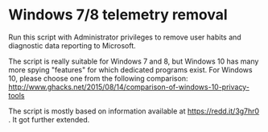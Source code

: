 # Windows 7/8 telemetry removal
Run this script with Administrator privileges to remove user habits and diagnostic data reporting to Microsoft.

The script is really suitable for Windows 7 and 8, but Windows 10 has many more spying "features" for which dedicated programs exist.
For Windows 10, please choose one from the following comparison: http://www.ghacks.net/2015/08/14/comparison-of-windows-10-privacy-tools

The script is mostly based on information available at https://redd.it/3g7hr0 . It got further extended.
